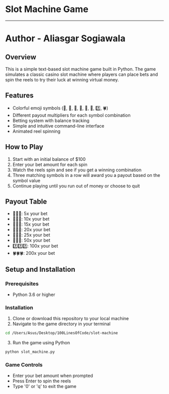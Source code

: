 # Slot Machine Game
---------------------------
# Author - Aliasgar Sogiawala

## Overview

This is a simple text-based slot machine game built in Python. The game simulates a classic casino slot machine where players can place bets and spin the reels to try their luck at winning virtual money.

## Features

- Colorful emoji symbols (🍒, 🍋, 🍊, 🍇, 🔔, 💎, 7️⃣, 🍀)
- Different payout multipliers for each symbol combination
- Betting system with balance tracking
- Simple and intuitive command-line interface
- Animated reel spinning

## How to Play

1. Start with an initial balance of $100
2. Enter your bet amount for each spin
3. Watch the reels spin and see if you get a winning combination
4. Three matching symbols in a row will award you a payout based on the symbol value
5. Continue playing until you run out of money or choose to quit

## Payout Table

- 🍒🍒🍒: 5x your bet
- 🍋🍋🍋: 10x your bet
- 🍊🍊🍊: 15x your bet
- 🍇🍇🍇: 20x your bet
- 🔔🔔🔔: 25x your bet
- 💎💎💎: 50x your bet
- 7️⃣7️⃣7️⃣: 100x your bet
- 🍀🍀🍀: 200x your bet

## Setup and Installation

### Prerequisites

- Python 3.6 or higher

### Installation

1. Clone or download this repository to your local machine
2. Navigate to the game directory in your terminal

```bash
cd /Users/Asus/Desktop/100LinesOfCode/slot-machine
```
3. Run the game using Python
```bash
python slot_machine.py
```
### Game Controls
- Enter your bet amount when prompted
- Press Enter to spin the reels
- Type '0' or 'q' to exit the game